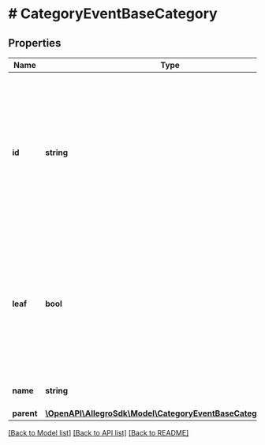 # # CategoryEventBaseCategory

## Properties

Name | Type | Description | Notes
------------ | ------------- | ------------- | -------------
**id** | **string** | The ID of the category. This can be either in UUID format or an integer format. You should be ready to accept any string value as the category ID. | [optional]
**leaf** | **bool** | Indicates whether the category is at the lowest level. Leaf categories do not have any children. Offers can be listed only in leaf categories. | [optional]
**name** | **string** | Name of the category. | [optional]
**parent** | [**\OpenAPI\AllegroSdk\Model\CategoryEventBaseCategoryParent**](CategoryEventBaseCategoryParent.md) |  | [optional]

[[Back to Model list]](../../README.md#models) [[Back to API list]](../../README.md#endpoints) [[Back to README]](../../README.md)

